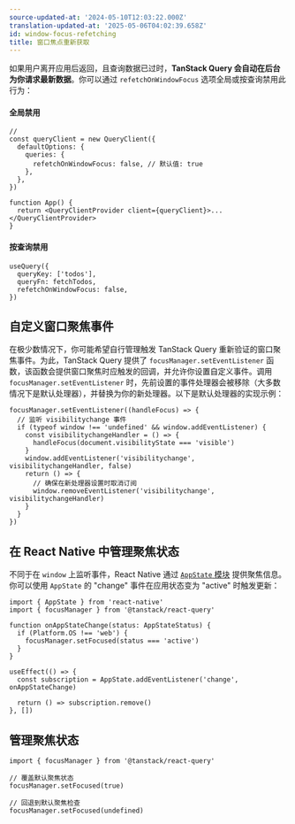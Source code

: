 ```yaml
---
source-updated-at: '2024-05-10T12:03:22.000Z'
translation-updated-at: '2025-05-06T04:02:39.658Z'
id: window-focus-refetching
title: 窗口焦点重新获取
---
```


如果用户离开应用后返回，且查询数据已过时，**TanStack Query 会自动在后台为你请求最新数据**。你可以通过 `refetchOnWindowFocus` 选项全局或按查询禁用此行为：

#### 全局禁用

[//]: # 'Example'

```tsx
//
const queryClient = new QueryClient({
  defaultOptions: {
    queries: {
      refetchOnWindowFocus: false, // 默认值: true
    },
  },
})

function App() {
  return <QueryClientProvider client={queryClient}>...</QueryClientProvider>
}
```

[//]: # 'Example'

#### 按查询禁用

[//]: # 'Example2'

```tsx
useQuery({
  queryKey: ['todos'],
  queryFn: fetchTodos,
  refetchOnWindowFocus: false,
})
```

[//]: # 'Example2'

## 自定义窗口聚焦事件

在极少数情况下，你可能希望自行管理触发 TanStack Query 重新验证的窗口聚焦事件。为此，TanStack Query 提供了 `focusManager.setEventListener` 函数，该函数会提供窗口聚焦时应触发的回调，并允许你设置自定义事件。调用 `focusManager.setEventListener` 时，先前设置的事件处理器会被移除（大多数情况下是默认处理器），并替换为你的新处理器。以下是默认处理器的实现示例：

[//]: # 'Example3'

```tsx
focusManager.setEventListener((handleFocus) => {
  // 监听 visibilitychange 事件
  if (typeof window !== 'undefined' && window.addEventListener) {
    const visibilitychangeHandler = () => {
      handleFocus(document.visibilityState === 'visible')
    }
    window.addEventListener('visibilitychange', visibilitychangeHandler, false)
    return () => {
      // 确保在新处理器设置时取消订阅
      window.removeEventListener('visibilitychange', visibilitychangeHandler)
    }
  }
})
```

[//]: # 'Example3'
[//]: # 'ReactNative'

## 在 React Native 中管理聚焦状态

不同于在 `window` 上监听事件，React Native 通过 [`AppState` 模块](https://reactnative.dev/docs/appstate#app-states) 提供聚焦信息。你可以使用 `AppState` 的 "change" 事件在应用状态变为 "active" 时触发更新：

```tsx
import { AppState } from 'react-native'
import { focusManager } from '@tanstack/react-query'

function onAppStateChange(status: AppStateStatus) {
  if (Platform.OS !== 'web') {
    focusManager.setFocused(status === 'active')
  }
}

useEffect(() => {
  const subscription = AppState.addEventListener('change', onAppStateChange)

  return () => subscription.remove()
}, [])
```

[//]: # 'ReactNative'

## 管理聚焦状态

[//]: # 'Example4'

```tsx
import { focusManager } from '@tanstack/react-query'

// 覆盖默认聚焦状态
focusManager.setFocused(true)

// 回退到默认聚焦检查
focusManager.setFocused(undefined)
```

[//]: # 'Example4'
